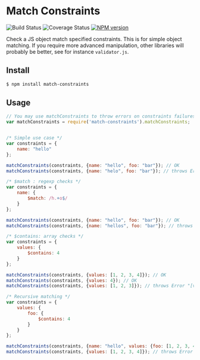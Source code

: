 Match Constraints
=======================
![Build Status](https://travis-ci.org/Papiel/match-constraints.png)
![Coverage Status](https://coveralls.io/repos/Papiel/match-constraints/badge.png?branch=master)
[![NPM version](https://badge.fury.io/js/match-constraints.png)](http://badge.fury.io/js/match-constraints)

Check a JS object match specified constraints.
This is for simple object matching. If you require more advanced manipulation, other libraries will probably be better, see for instance `validator.js`.

## Install
```sh
$ npm install match-constraints
```

## Usage

```javascript
// You may use matchConstraints to throw errors on constraints failures, ot matchConstraintsBool to return false on failures.
var matchConstraints = require('match-constraints').matchConstraints;


/* Simple use case */
var constraints = {
    name: "hello"
};

matchConstraints(constraints, {name: "hello", foo: "bar"}); // OK
matchConstraints(constraints, {name: "helo", foo: "bar"}); // throws Error: "[name]: helo does not equals hello"

/* $match : regexp checks */
var constraints = {
    name: {
        $match: /h.+o$/
    }
};

matchConstraints(constraints, {name: "hello", foo: "bar"}); // OK
matchConstraints(constraints, {name: "hellos", foo: "bar"}); // throws Error "[name]: hellos does not match /h.+o$/"

/* $contains: array checks */
var constraints = {
    values: {
        $contains: 4
    }
};

matchConstraints(constraints, {values: [1, 2, 3, 4]}); // OK
matchConstraints(constraints, {values: 4}); // OK
matchConstraints(constraints, {values: [1, 2, 3]}); // throws Error "[values]: 1,2,3 does not contains 4"

/* Recursive matching */
var constraints = {
    values: {
        foo: {
            $contains: 4
        }
    }
};

matchConstraints(constraints, {name: "hello", values: {foo: [1, 2, 3, 4]}}); // OK
matchConstraints(constraints, {values: [1, 2, 3, 4]}); // throws Error "[foo]: object does not define the key"
```

